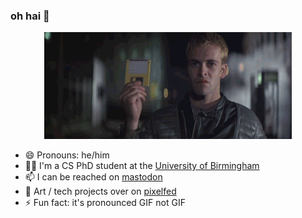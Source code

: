 ### oh hai 👋

<p align="center">
  <img src="https://raw.githubusercontent.com/heavyimage/heavyimage/master/hackers-the-plague.gif" />
</p>

- 😄 Pronouns: he/him
- :man_student: I'm a CS PhD student at the [University of Birmingham](cs.bham.ac.uk/)
- :mailbox: I can be reached on [mastodon](https://mastodon.social/@heavyimage)
- :art: Art / tech projects over on [pixelfed](https://pixelfed.social/heavyimage)
- ⚡ Fun fact: it's pronounced GIF not GIF

